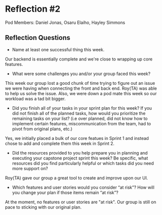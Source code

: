 # Reflection #2

Pod Members: Daniel Jonas, Osaru Elaiho, Hayley Simmons


## Reflection Questions

* Name at least one successful thing this week.

Our backend is essentially complete and we're close to wrapping up core features.


* What were some challenges you and/or your group faced this week?

This week our group lost a good chunk of time trying to figure out an issue we were having when connecting the front and back end. Roy(TA) was able to help us solve the issue. Also, we were down a pod mate this week so our workload was a tad bit bigger. 

* Did you finish all of your tasks in your sprint plan for this week? If you did not finish all of the planned tasks, how would you prioritize the remaining tasks on your list?  (i.e over planned, did not know how to implement certain features, miscommunication from the team, had to pivot from original plans, etc.)

Yes, we initially placed a bulk of our core featues in Sprint 1 and instead chose to add and complete them this week in Sprint 2. 

* Did the resources provided to you help prepare you in planning and executing your capstone project sprint this week? Be specific, what resources did you find particularly helpful or which tasks did you need more support on?

Roy(TA) gave our group a great tool to create and improve upon our UI. 

* Which features and user stories would you consider “at risk”? How will you change your plan if those items remain “at risk”?
 
At the moment, no features or user stories are "at risk". Our group is still on pace to sticking with our original plan.
